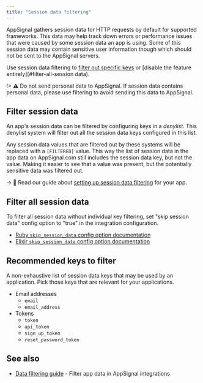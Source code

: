 ```yaml
---
title: "Session data filtering"
---
```


AppSignal gathers session data for HTTP requests by default for supported frameworks. This data may help track down errors or performance issues that were caused by some session data an app is using. Some of this session data may contain sensitive user information though which should not be sent to the AppSignal servers.

Use session data filtering to [filter out specific keys](#filter-session-data) or [disable the feature entirely](#filter-all-session data).

!> ⚠️ Do not send personal data to AppSignal. If session data contains personal data, please use filtering to avoid sending this data to AppSignal.

## Filter session data

An app's session data can be filtered by configuring keys in a _denylist_. This denylist system will filter out all the session data keys configured in this list.

Any session data values that are filtered out by these systems will be replaced with a `[FILTERED]` value. This way the list of session data in the app data on AppSignal.com still includes the session data key, but not the value. Making it easier to see that a value was present, but the potentially sensitive data was filtered out.

-> 📖 Read our guide about [setting up session data filtering](/guides/filter-data/filter-session-data.html) for your app.

## Filter all session data

To filter all session data without individual key filtering, set "skip session data" config option to "true" in the integration configuration.

- [Ruby `skip_session_data` config option documentation](/ruby/configuration/options.html#option-skip_session_data)
- [Elixir `skip_session_data` config option documentation](/elixir/configuration/options.html#option-skip_session_data)

## Recommended keys to filter

A non-exhaustive list of session data keys that may be used by an application. Pick those keys that are relevant for your applications.

- Email addresses
  - `email`
  - `email_address`
- Tokens
  - `token`
  - `api_token`
  - `sign_up_token`
  - `reset_password_token`

## See also

- [Data filtering guide](/guides/filter-data.html) - Filter app data in AppSignal integrations
